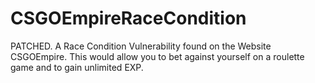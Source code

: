 # CSGOEmpireRaceCondition
PATCHED. A Race Condition Vulnerability found on the Website CSGOEmpire. This would allow you to bet against yourself on a roulette game and to gain unlimited EXP.
